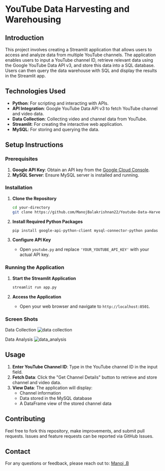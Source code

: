 # YouTube Data Harvesting and Warehousing

## Introduction

This project involves creating a Streamlit application that allows users to access and analyze data from multiple YouTube channels. The application enables users to input a YouTube channel ID, retrieve relevant data using the Google YouTube Data API v3, and store this data into a SQL database. Users can then query the data warehouse with SQL and display the results in the Streamlit app.

## Technologies Used

- **Python**: For scripting and interacting with APIs.
- **API Integration**: Google YouTube Data API v3 to fetch YouTube channel and video data.
- **Data Collection**: Collecting video and channel data from YouTube.
- **Streamlit**: For creating the interactive web application.
- **MySQL**: For storing and querying the data.

## Setup Instructions

### Prerequisites

1. **Google API Key**: Obtain an API key from the [Google Cloud Console](https://console.cloud.google.com/).
2. **MySQL Server**: Ensure MySQL server is installed and running.

### Installation

1. **Clone the Repository**

    ```bash
    cd your-directory
    git clone https://github.com/ManojBalakrishnan22/Youtube-Data-Harvesting-and-Warehousing.git
    ```

2. **Install Required Python Packages**

    ```bash
    pip install google-api-python-client mysql-connector-python pandas streamlit
    ```


3. **Configure API Key**

    - Open `youtube.py` and replace `'YOUR_YOUTUBE_API_KEY'` with your actual API key.

### Running the Application

1. **Start the Streamlit Application**

    ```bash
    streamlit run app.py
    ```

2. **Access the Application**

    - Open your web browser and navigate to `http://localhost:8501`.
### Screen Shots
Data Collection
![data collection](https://github.com/user-attachments/assets/b987ad8e-6664-47ee-92cb-17f70604a196)

Data Analysis
![data_analysis](https://github.com/user-attachments/assets/0f4ec001-6182-40bb-94a2-9e90e4cce66f)


## Usage

1. **Enter YouTube Channel ID**: Type in the YouTube channel ID in the input field.
2. **Fetch Data**: Click the "Get Channel Details" button to retrieve and store channel and video data.
3. **View Data**: The application will display:
   - Channel information
   - Data stored in the MySQL database
   - A DataFrame view of the stored channel data


## Contributing

Feel free to fork this repository, make improvements, and submit pull requests. Issues and feature requests can be reported via GitHub Issues.


## Contact

For any questions or feedback, please reach out to: [Manoj .B](mailto:bmanoj1122000@gmail.com)

